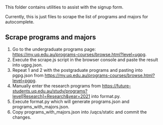 This folder contains utilities to assist with the signup form.

Currently, this is just files to scrape the list of programs and majors for
autocomplete.

## Scrape programs and majors

1. Go to the undergraduate programs page: https://my.uq.edu.au/programs-courses/browse.html?level=ugpg.
2. Execute the scrape.js script in the browser console and paste the result into ugpg.json.
3. Repeat 1 and 2 with the postgraduate programs and pasting into pgpg.json from https://my.uq.edu.au/programs-courses/browse.html?level=pgpg.
4. Manually enter the research programs from https://future-students.uq.edu.au/study/programs?level[Research]=Research&year=2021 into format.py.
5. Execute format.py which will generate programs.json and programs_with_majors.json.
6. Copy programs_with_majors.json into /uqcs/static and commit the changes.

